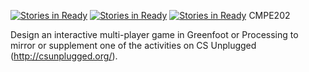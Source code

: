 [![Stories in Ready](https://badge.waffle.io/DivyaaThellore/CMPE-202.png?label=ready&title=Ready)](https://waffle.io/DivyaaThellore/CMPE-202)
[![Stories in Ready](https://badge.waffle.io/pandyabhavan/CMPE-202.png?label=ready&title=Ready)](https://waffle.io/pandyabhavan/CMPE-202)
[![Stories in Ready](https://badge.waffle.io/pandyabhavan/CMPE-202.png?label=ready&title=Ready)](https://waffle.io/pandyabhavan/CMPE-202)
CMPE202

Design an interactive multi-player game in Greenfoot or Processing to mirror or supplement one of the activities on CS Unplugged (http://csunplugged.org/).
